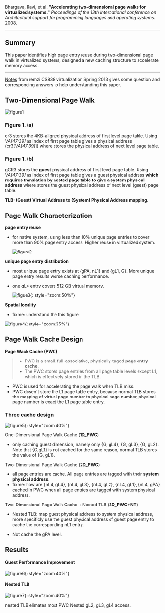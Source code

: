Bhargava, Ravi, et al. **"Accelerating two-dimensional page walks for virtualized systems."** *Proceedings of the 13th international conference on Architectural support for programming languages and operating systems*. 2008.

---



## Summary

This paper identifies high page entry reuse during two-dimensional page walk in virtualized systems, designed a new caching structure to accelerate memory access.



---

[Notes](https://pages.cs.wisc.edu/~remzi/Classes/838/Spring2013/Notes/twodimwalk.pdf) from remzi CS838 virtualization Spring 2013 gives some question and corresponding answers to help understanding this paper.



## Two-Dimensional Page Walk

![figure1](images/Bhargava08/figure1.png)

### Figure 1. (a)

cr3 stores the 4KB-aligned physical address of first level page table. Using *VA[47:39]* as index of first page table gives a physical address (cr3[*VA[47:39]*]) where stores the physical address of next level page table.

### Figure 1. (b)

gCR3 stores the **guest** physical address of first level page table. Using *VA[47:39]* as index of first page table gives a guest physical address  **which requires translation by nested page table to give a system physical address** where stores the  guest physical address of next level (guest) page table.

**TLB: (Guest) Virtual Address to (System) Physical Address mapping.**



## Page Walk Characterization

**page entry reuse**

- for native system, using less than 10% unique page entries to cover more than 90% page entry access. Higher reuse in virtualized system.

	 ![figure2](images/Bhargava08/figure2.png)

**unique page entry distribution**

-  most unique page entry exists at {gPA, nL1} and {gL1, G}. More unique page entry results worse caching performance.
-  one gL4 entry covers 512 GB virtual memory.

	 ![figue3](images/Bhargava08/figure3.png){: style="zoom:50%"}

**Spatial locality**

- fixme: understand the this figure

![figure4](images/Bhargava08/figure4.png){: style="zoom:35%"}



## Page Walk Cache Design

**Page Wack Cache (PWC)**

> - PWC is a small, full-associative, physically-taged **page entry cache**. 
> - The PWC stores page entries from all page table levels except L1, which is effectively stored in the TLB.

- PWC is used for accelerating the page walk when TLB miss.
- PWC dosen't store the L1 page table entry, because normal TLB stores the mapping of  virtual page number to physical page number, physical page number is exact the L1 page table entry. 

### Three cache design

![figure5](images/Bhargava08/figure5.png){: style="zoom:40%"}

One-Dimensional Page Walk Cache (**1D_PWC**)

- only caching guest dimension, namely only {G, gL4}, {G, gL3}, {G, gL2}. Note that {G,gL1} is not cached for the same reason, normal TLB stores the value of {G, gL1}.



Two-Dimensional Page Walk Cache (**2D_PWC**)

- all page entries are cache. All page entries are tagged with their **system physical address**.
- fixme: how are {nL4, gL4},  {nL4, gL3},  {nL4, gL2},  {nL4, gL1},  {nL4, gPA} cached in PWC when all page entries are tagged with system physical address.



Two-Dimensional Page Walk Cache + Nested TLB (**2D_PWC+NT**)

- Nested TLB: map guest physical address to system physical address, more specificly use the guest physical address of guest page entry to cache the corresponding nL1 entry.

- Not cache the gPA level.

	






## Results

#### Guest Performance Improvement

![figure6](images/Bhargava08/figure6.png){: style="zoom:40%"}

#### Nested TLB

![figure7](images/Bhargava08/figure7.png){: style="zoom:40%"}

nested TLB elimates most PWC Nested gL2, gL3, gL4 access.